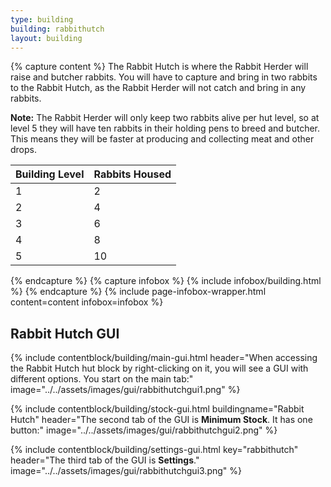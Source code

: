 ```yaml
---
type: building
building: rabbithutch
layout: building
---
```

{% capture content %}
 The Rabbit Hutch is where the Rabbit Herder will raise and butcher rabbits. You will have to capture and bring in two rabbits to the Rabbit Hutch, as the Rabbit Herder will not catch and bring in any rabbits.

**Note:** The Rabbit Herder will only keep two rabbits alive per hut level, so at level 5 they will have ten rabbits in their holding pens to breed and butcher. This means they will be faster at producing and collecting meat and other drops.

| Building Level | Rabbits Housed |
| -------------- | -------------- |
| 1              | 2              |
| 2              | 4              |
| 3              | 6              |
| 4              | 8              |
| 5              | 10             |
{% endcapture %}
{% capture infobox %}
{% include infobox/building.html %}
{% endcapture %}
{% include page-infobox-wrapper.html content=content infobox=infobox %}

## Rabbit Hutch GUI

{% include contentblock/building/main-gui.html header="When accessing the Rabbit Hutch hut block by right-clicking on it, you will see a GUI with different options. You start on the main tab:" image="../../assets/images/gui/rabbithutchgui1.png" %}

{% include contentblock/building/stock-gui.html buildingname="Rabbit Hutch" header="The second tab of the GUI is <strong>Minimum Stock</strong>. It has one button:" image="../../assets/images/gui/rabbithutchgui2.png" %}

{% include contentblock/building/settings-gui.html key="rabbithutch" header="The third tab of the GUI is <strong>Settings</strong>." image="../../assets/images/gui/rabbithutchgui3.png" %}